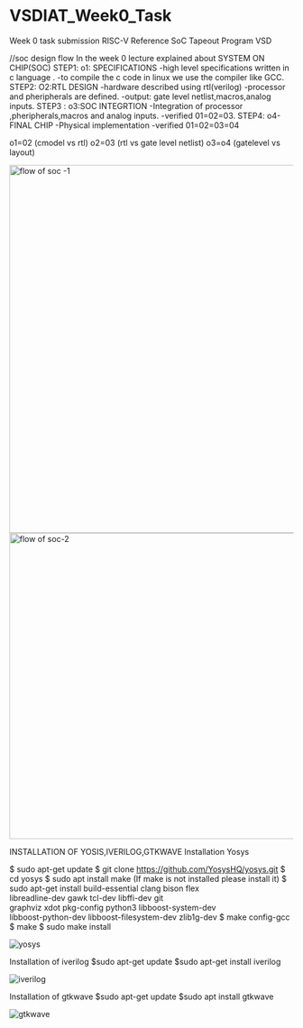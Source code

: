 # VSDIAT_Week0_Task
Week 0 task submission
RISC-V Reference SoC Tapeout Program VSD




























//soc design flow 
In the week 0 lecture explained about SYSTEM ON CHIP(SOC)
STEP1:
o1: SPECIFICATIONS
-high level specifications written in c language .
-to compile the c code in linux we use the compiler like GCC.
STEP2:
O2:RTL DESIGN
-hardware described using rtl(verilog)
-processor and pheripherals are defined.
-output: gate level netlist,macros,analog inputs.
STEP3 : 
o3:SOC INTEGRTION
-Integration of processor ,pheripherals,macros and analog inputs.
-verified 01=02=03.
STEP4:
o4-FINAL CHIP
-Physical implementation
-verified 01=02=03=04


o1=02 (cmodel vs rtl)
o2=03 (rtl vs gate level netlist)
o3=o4 (gatelevel vs layout)




<img width="1168" height="653" alt="flow of soc -1" src="https://github.com/user-attachments/assets/c9401942-a945-4e3d-bd1d-1aa3615cfd09" />
<img width="1253" height="543" alt="flow of soc-2" src="https://github.com/user-attachments/assets/93e02a73-a62f-4a67-a1a2-82170d239da6" />



INSTALLATION OF YOSIS,IVERILOG,GTKWAVE
Installation Yosys

$ sudo apt-get update
$ git clone https://github.com/YosysHQ/yosys.git
$ cd yosys
$ sudo apt install make (If make is not installed please install it)
$ sudo apt-get install build-essential clang bison flex \
 libreadline-dev gawk tcl-dev libffi-dev git \
 graphviz xdot pkg-config python3 libboost-system-dev \
 libboost-python-dev libboost-filesystem-dev zlib1g-dev
$ make config-gcc
$ make
$ sudo make install 


 ![yosys](https://github.com/user-attachments/assets/af987ce6-2f2b-48ea-a545-db3df2826e72)


Installation of iverilog
$sudo apt-get update
$sudo apt-get install iverilog 

![iverilog](https://github.com/user-attachments/assets/ba4f3d2c-2824-42ac-a08c-badc102faa62)


Installation of gtkwave
$sudo apt-get update
$sudo apt install gtkwave 

![gtkwave](https://github.com/user-attachments/assets/05a03a88-8ae9-46b0-8e1e-0364332048a6)





